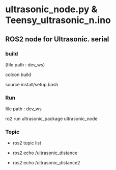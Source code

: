 # ultrasonic_node.py & Teensy_ultrasonic_n.ino

## ROS2 node for Ultrasonic. serial


### build
(file path : dev_ws)

colcon build

source install/setup.bash

### Run

file path : dev_ws

ro2 run ultrasonic_package ultrasonic_node


### Topic 
- ros2 topic list

- ros2 echo /ultrasonic_distance
- ros2 echo /ultrasonic_distance2
